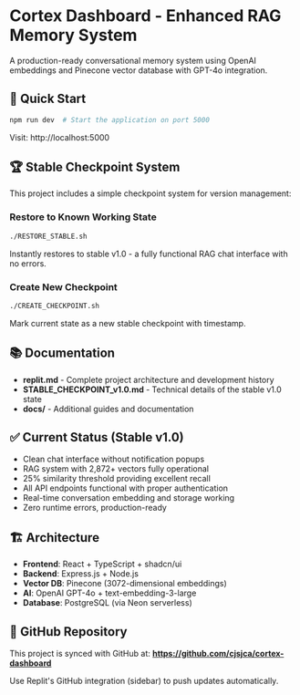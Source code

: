 # Cortex Dashboard - Enhanced RAG Memory System

A production-ready conversational memory system using OpenAI embeddings and Pinecone vector database with GPT-4o integration.

## 🚀 Quick Start

```bash
npm run dev  # Start the application on port 5000
```

Visit: http://localhost:5000

## 🏆 Stable Checkpoint System

This project includes a simple checkpoint system for version management:

### Restore to Known Working State
```bash
./RESTORE_STABLE.sh
```
Instantly restores to stable v1.0 - a fully functional RAG chat interface with no errors.

### Create New Checkpoint
```bash
./CREATE_CHECKPOINT.sh
```
Mark current state as a new stable checkpoint with timestamp.

## 📚 Documentation

- **replit.md** - Complete project architecture and development history
- **STABLE_CHECKPOINT_v1.0.md** - Technical details of the stable v1.0 state
- **docs/** - Additional guides and documentation

## ✅ Current Status (Stable v1.0)

- Clean chat interface without notification popups
- RAG system with 2,872+ vectors fully operational  
- 25% similarity threshold providing excellent recall
- All API endpoints functional with proper authentication
- Real-time conversation embedding and storage working
- Zero runtime errors, production-ready

## 🏗️ Architecture

- **Frontend**: React + TypeScript + shadcn/ui
- **Backend**: Express.js + Node.js  
- **Vector DB**: Pinecone (3072-dimensional embeddings)
- **AI**: OpenAI GPT-4o + text-embedding-3-large
- **Database**: PostgreSQL (via Neon serverless)

## 🐙 GitHub Repository

This project is synced with GitHub at: **https://github.com/cjsjca/cortex-dashboard**

Use Replit's GitHub integration (sidebar) to push updates automatically.